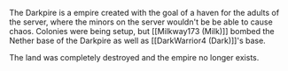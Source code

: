 The Darkpire is a empire created with the goal of a haven for the adults of the server, where the minors on the server wouldn't be be able to cause chaos. Colonies were being setup, but [[Milkway173 (Milk)]] bombed the Nether base of the Darkpire as well as [[DarkWarrior4 (Dark)]]'s base.

The land was completely destroyed and the empire no longer exists.